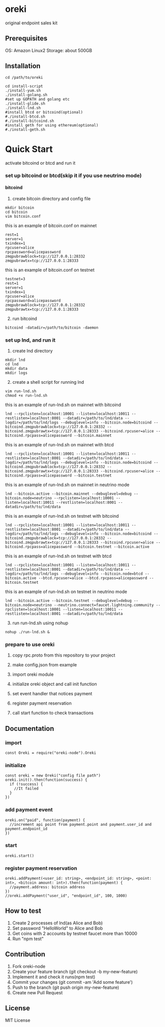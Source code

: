 # oreki

original endpoint sales kit

## Prerequisites
OS: Amazon Linux2
Storage: about 500GB

## Installation
```
cd /path/to/oreki

cd install-script
./install-yum.sh
./install-golang.sh
#set up GOPATH and golang etc
./install-glide.sh
./install-lnd.sh
#install btcd or bitcoind(optional)
#./install-btcd.sh
#./install-bitcoind.sh
#install geth for using ethereum(optional)
#./install-geth.sh
```
# Quick Start
activate bitcoind or btcd and run it
### set up bitcoind or btcd(skip it if you use neutrino mode)
#### bitcoind
1. create bitcoin directory and config file
```
mkdir bitcoin
cd bitcoin
vim bitcoin.conf
```

this is an example of bitcoin.conf on mainnet
```
rest=1
server=1
txindex=1
rpcuser=alice
rpcpassword=alicepassword
zmqpubrawblock=tcp://127.0.0.1:28332
zmqpubrawtx=tcp://127.0.0.1:28333
```
this is an example of bitcoin.conf on testnet
```
testnet=3
rest=1
server=1
txindex=1
rpcuser=alice
rpcpassword=alicepassword
zmqpubrawblock=tcp://127.0.0.1:28332
zmqpubrawtx=tcp://127.0.0.1:28333
```

2. run bitcoind
```
bitcoind -datadir=/path/to/bitcoin -daemon
```

### set up lnd, and run it
1. create lnd directory
```
mkdir lnd
cd lnd
mkdir data
mkdir logs
```

2. create a shell script for running lnd
```
vim run-lnd.sh
chmod +x run-lnd.sh
```
this is an example of run-lnd.sh on mainnet with bitcoind

```
lnd --rpclisten=localhost:10001 --listen=localhost:10011 --restlisten=localhost:8001 --datadir=/path/to/lnd/data --logdir=/path/to/lnd/logs --debuglevel=info --bitcoin.node=bitcoind --bitcoind.zmqpubrawblock=tcp://127.0.0.1:28332 --bitcoind.zmqpubrawtx=tcp://127.0.0.1:28333 --bitcoind.rpcuser=alice --bitcoind.rpcpass=alicepassword --bitcoin.mainnet
```

this is an example of run-lnd.sh on mainnet with btcd
```
lnd --rpclisten=localhost:10001 --listen=localhost:10011 --restlisten=localhost:8001 --datadir=/path/to/lnd/data --logdir=/path/to/lnd/logs --debuglevel=info --bitcoin.node=bitcoind --bitcoind.zmqpubrawblock=tcp://127.0.0.1:28332 --bitcoind.zmqpubrawtx=tcp://127.0.0.1:28333 --bitcoind.rpcuser=alice --bitcoind.rpcpass=alicepassword --bitcoin.testnet
```

this is an example of run-lnd.sh on mainnet in neutrino mode
```
lnd --bitcoin.active --bitcoin.mainnet --debuglevel=debug --bitcoin.node=neutrino --rpclisten=localhost:10001 --listen=localhost:10011 --restlisten=localhost:8001 --datadir=/path/to/lnd/data
```

this is an example of run-lnd.sh on testnet with bitcoind
```
lnd --rpclisten=localhost:10001 --listen=localhost:10011 --restlisten=localhost:8001 --datadir=/path/to/lnd/data --logdir=/path/to/lnd/logs --debuglevel=info --bitcoin.node=bitcoind --bitcoind.zmqpubrawblock=tcp://127.0.0.1:28332 --bitcoind.zmqpubrawtx=tcp://127.0.0.1:28333 --bitcoind.rpcuser=alice --bitcoind.rpcpass=alicepassword --bitcoin.testnet --bitcoin.active
```

this is an example of run-lnd.sh on testnet with btcd
```
lnd --rpclisten=localhost:10001 --listen=localhost:10011 --restlisten=localhost:8001 --datadir=/path/to/lnd/data --logdir=/path/to/lnd/logs --debuglevel=info --bitcoin.node=btcd --bitcoin.active --btcd.rpcuser=alice --btcd.rpcpass=alicepassword --bitcoin.testnet
```

this is an example of run-lnd.sh on testnet in neutrino mode
```
lnd --bitcoin.active --bitcoin.testnet --debuglevel=debug --bitcoin.node=neutrino --neutrino.connect=faucet.lightning.community --rpclisten=localhost:10001 --listen=localhost:10011 --restlisten=localhost:8001 --datadir=/path/to/lnd/data
```

3. run run-lnd.sh using nohup
```
nohup ./run-lnd.sh &
```

### prepare to use oreki
1. copy rpc.proto from this repository to your project

2. make config.json from example

3. import oreki module

4. initialize oreki object and call init function

5. set event handler that notices payment

6. register payment reservation

7. call start function to check transactions

## Documentation
### import
```
const Oreki = require("oreki-node").Oreki
```
### initialize
```
const oreki = new Oreki("config file path")
oreki.init().then(function(success) {
  if (!success) {
    //It failed
  }
})
```

### add payment event
```
oreki.on("paid", function(payment) {
  //increment api point from payment.point and payment.user_id and payment.endpoint_id
})
```
### start
```
oreki.start()
```
### register payment reservation
```
oreki.addPayment(<user_id: string>, <endpoint_id: string>, <point: int>, <bitcoin amount: int>).then(function(payment) {
  //payment.address: bitcoin address
})
//oreki.addPayment("user_id", "endpoint_id", 100, 1000)

```
## How to test
1. Create 2 processes of lnd(as Alice and Bob)
2. Set password "HelloWorld" to Alice and Bob
3. Get coins with 2 accounts by testnet faucet more than 10000
4. Run "npm test"

## Contribution
1. Fork oreki-node
2. Create your feature branch (git checkout -b my-new-feature)
3. Implement it and check it runs(npm test)
4. Commit your changes (git commit -am 'Add some feature')
5. Push to the branch (git push origin my-new-feature)
6. Create new Pull Request

## License
MIT License

